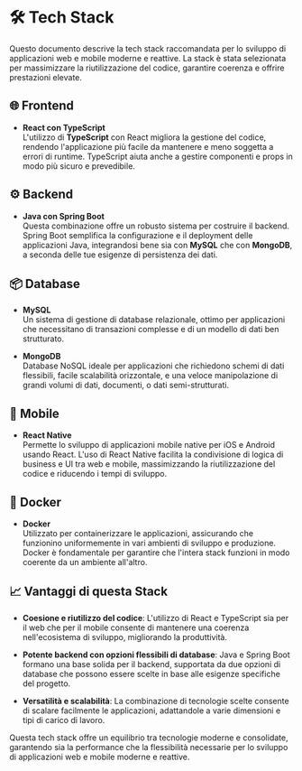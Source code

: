 # 🛠 Tech Stack

Questo documento descrive la tech stack raccomandata per lo sviluppo di applicazioni web e mobile moderne e reattive. La stack è stata selezionata per massimizzare la riutilizzazione del codice, garantire coerenza e offrire prestazioni elevate.

## 🌐 Frontend

- **React con TypeScript**  
  L'utilizzo di **TypeScript** con React migliora la gestione del codice, rendendo l'applicazione più facile da mantenere e meno soggetta a errori di runtime. TypeScript aiuta anche a gestire componenti e props in modo più sicuro e prevedibile.

## ⚙️ Backend

- **Java con Spring Boot**  
  Questa combinazione offre un robusto sistema per costruire il backend. Spring Boot semplifica la configurazione e il deployment delle applicazioni Java, integrandosi bene sia con **MySQL** che con **MongoDB**, a seconda delle tue esigenze di persistenza dei dati.

## 📦 Database

- **MySQL**  
  Un sistema di gestione di database relazionale, ottimo per applicazioni che necessitano di transazioni complesse e di un modello di dati ben strutturato.

- **MongoDB**  
  Database NoSQL ideale per applicazioni che richiedono schemi di dati flessibili, facile scalabilità orizzontale, e una veloce manipolazione di grandi volumi di dati, documenti, o dati semi-strutturati.

## 📱 Mobile

- **React Native**  
  Permette lo sviluppo di applicazioni mobile native per iOS e Android usando React. L'uso di React Native facilita la condivisione di logica di business e UI tra web e mobile, massimizzando la riutilizzazione del codice e riducendo i tempi di sviluppo.

## 🐳 Docker

- **Docker**  
  Utilizzato per containerizzare le applicazioni, assicurando che funzionino uniformemente in vari ambienti di sviluppo e produzione. Docker è fondamentale per garantire che l'intera stack funzioni in modo coerente da un ambiente all'altro.

## 📈 Vantaggi di questa Stack

- **Coesione e riutilizzo del codice**: L'utilizzo di React e TypeScript sia per il web che per il mobile consente di mantenere una coerenza nell'ecosistema di sviluppo, migliorando la produttività.
  
- **Potente backend con opzioni flessibili di database**: Java e Spring Boot formano una base solida per il backend, supportata da due opzioni di database che possono essere scelte in base alle esigenze specifiche del progetto.
  
- **Versatilità e scalabilità**: La combinazione di tecnologie scelte consente di scalare facilmente le applicazioni, adattandole a varie dimensioni e tipi di carico di lavoro.

Questa tech stack offre un equilibrio tra tecnologie moderne e consolidate, garantendo sia la performance che la flessibilità necessarie per lo sviluppo di applicazioni web e mobile moderne e reattive.
